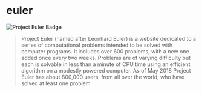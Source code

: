 # euler

![Project Euler Badge](https://projecteuler.net/profile/jjtim.png)

> Project Euler (named after Leonhard Euler) is a website dedicated to a series of computational problems intended to be solved with computer programs. It includes over 600 problems, with a new one added once every two weeks. Problems are of varying difficulty but each is solvable in less than a minute of CPU time using an efficient algorithm on a modestly powered computer. As of May 2018 Project Euler has about 800,000 users, from all over the world, who have solved at least one problem.
